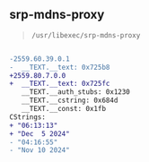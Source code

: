 ## srp-mdns-proxy

> `/usr/libexec/srp-mdns-proxy`

```diff

-2559.60.39.0.1
-  __TEXT.__text: 0x725b8
+2559.80.7.0.0
+  __TEXT.__text: 0x725fc
   __TEXT.__auth_stubs: 0x1230
   __TEXT.__cstring: 0x684d
   __TEXT.__const: 0x1fb
CStrings:
+ "06:13:13"
+ "Dec  5 2024"
- "04:16:55"
- "Nov 10 2024"

```
